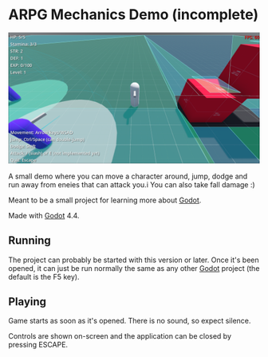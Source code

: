 # ARPG Mechanics Demo (incomplete)

![Screenshot](screenshot.png)

A small demo where you can move a character around, jump, dodge and run away from eneies that can attack you.i You can also take fall damage :)

Meant to be a small project for learning more about [Godot](https://godotengine.org).

Made with [Godot](https://godotengine.org) 4.4.

## Running

The project can probably be started with this version or later. Once it's been opened, it can just be run normally the same as any other [Godot](https://godotengine.org) project (the default is the F5 key).

## Playing

Game starts as soon as it's opened. There is no sound, so expect silence.

Controls are shown on-screen and the application can be closed by pressing ESCAPE.
